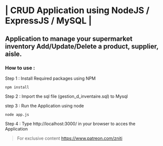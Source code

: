 # | CRUD Application using NodeJS / ExpressJS / MySQL |
## Application to manage your supermarket inventory Add/Update/Delete a product, supplier, aisle.
### How to use :

Step 1 : Install Required packages using NPM

```console
npm install
```

Step 2 : Import the sql file (gestion_d_inventaire.sql) to Mysql

step 3 : Run the Application using node

```console
node app.js
```

Step 4 : Type http://localhost:3000/ in your browser to acces the Application


> For exclusive content https://www.patreon.com/zniti

